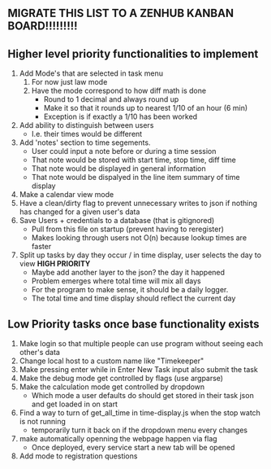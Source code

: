 ## MIGRATE THIS LIST TO A ZENHUB KANBAN BOARD!!!!!!!!!

## Higher level priority functionalities to implement
1. Add Mode's that are selected in task menu
    1. For now just law mode
    2. Have the mode correspond to how diff math is done 
        * Round to 1 decimal and always round up
        * Make it so that it rounds up to nearest 1/10 of an hour (6 min)
        * Exception is if exactly a 1/10 has been worked
2. Add ability to distinguish between users 
    * I.e. their times would be different
3. Add 'notes' section to time segements. 
    * User could input a note before or during a time session
    * That note would be stored with start time, stop time, diff time
    * That note would be displayed in general information 
    * That note would be dispalyed in the line item summary of time display
4. Make a calendar view mode
5. Have a clean/dirty flag to prevent unnecessary writes to json if nothing has changed for a given user's data
6. Save Users + credentials to a database (that is gitignored)
    * Pull from this file on startup (prevent having to reregister)
    * Makes looking through users not O(n) because lookup times are faster 
7. Split up tasks by day they occur / in time display, user selects the day to view **HIGH PRIORITY**
    * Maybe add another layer to the json? the day it happened
    * Problem emerges where total time will mix all days
    * For the program to make sense, it should be a daily logger.
    * The total time and time display should reflect the current day

## Low Priority tasks once base functionality exists
1. Make login so that multiple people can use program without seeing each other's data
2. Change local host to a custom name like "Timekeeper"
3. Make pressing enter while in Enter New Task input also submit the task
4. Make the debug mode get controlled by flags (use argparse)
5. Make the calculation mode get controlled by dropdown
    * Which mode a user defaults do should get stored in their task json and get loaded in on start
6. Find a way to turn of get_all_time in time-display.js when the stop watch is not running 
    * temporarily turn it back on if the dropdown menu every changes
7. make automatically openning the webpage happen via flag
    * Once deployed, every service start a new tab will be opened
8. Add mode to registration questions